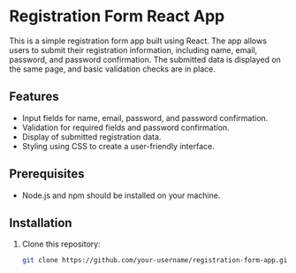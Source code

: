 # Registration Form React App

This is a simple registration form app built using React. The app allows users to submit their registration information, including name, email, password, and password confirmation. The submitted data is displayed on the same page, and basic validation checks are in place.

## Features

- Input fields for name, email, password, and password confirmation.
- Validation for required fields and password confirmation.
- Display of submitted registration data.
- Styling using CSS to create a user-friendly interface.

## Prerequisites

- Node.js and npm should be installed on your machine.

## Installation

1. Clone this repository:
   ```sh
   git clone https://github.com/your-username/registration-form-app.git
